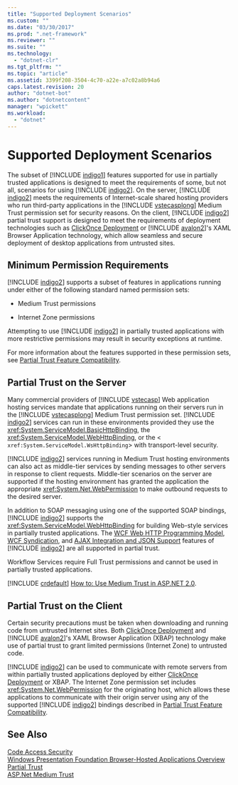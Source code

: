 ```yaml
---
title: "Supported Deployment Scenarios"
ms.custom: ""
ms.date: "03/30/2017"
ms.prod: ".net-framework"
ms.reviewer: ""
ms.suite: ""
ms.technology: 
  - "dotnet-clr"
ms.tgt_pltfrm: ""
ms.topic: "article"
ms.assetid: 3399f208-3504-4c70-a22e-a7c02a8b94a6
caps.latest.revision: 20
author: "dotnet-bot"
ms.author: "dotnetcontent"
manager: "wpickett"
ms.workload: 
  - "dotnet"
---
```

# Supported Deployment Scenarios
The subset of [!INCLUDE [indigo1](../../../../includes/indigo1-md.md)] features supported for use in partially trusted applications is designed to meet the requirements of some, but not all, scenarios for using [!INCLUDE [indigo2](../../../../includes/indigo2-md.md)]. On the server, [!INCLUDE [indigo2](../../../../includes/indigo2-md.md)] meets the requirements of Internet-scale shared hosting providers who run third-party applications in the [!INCLUDE [vstecasplong](../../../../includes/vstecasplong-md.md)] Medium Trust permission set for security reasons. On the client, [!INCLUDE [indigo2](../../../../includes/indigo2-md.md)] partial trust support is designed to meet the requirements of deployment technologies such as [ClickOnce Deployment](http://go.microsoft.com/fwlink/?LinkId=83712) or [!INCLUDE [avalon2](../../../../includes/avalon2-md.md)]'s XAML Browser Application technology, which allow seamless and secure deployment of desktop applications from untrusted sites.  
  
## Minimum Permission Requirements  
 [!INCLUDE [indigo2](../../../../includes/indigo2-md.md)] supports a subset of features in applications running under either of the following standard named permission sets:  
  
-   Medium Trust permissions  
  
-   Internet Zone permissions  
  
 Attempting to use [!INCLUDE [indigo2](../../../../includes/indigo2-md.md)] in partially trusted applications with more restrictive permissions may result in security exceptions at runtime.  
  
 For more information about the features supported in these permission sets, see [Partial Trust Feature Compatibility](../../../../docs/framework/wcf/feature-details/partial-trust-feature-compatibility.md).  
  
## Partial Trust on the Server  
 Many commercial providers of [!INCLUDE [vstecasp](../../../../includes/vstecasp-md.md)] Web application hosting services mandate that applications running on their servers run in the [!INCLUDE [vstecasplong](../../../../includes/vstecasplong-md.md)] Medium Trust permission set. [!INCLUDE [indigo2](../../../../includes/indigo2-md.md)] services can run in these environments provided they use the <xref:System.ServiceModel.BasicHttpBinding>, the <xref:System.ServiceModel.WebHttpBinding>, or the <<!--zz xref:System.ServiceModel.WsHttpBinding --> `xref:System.ServiceModel.WsHttpBinding`> with transport-level security.  
  
 [!INCLUDE [indigo2](../../../../includes/indigo2-md.md)] services running in Medium Trust hosting environments can also act as middle-tier services by sending messages to other servers in response to client requests. Middle-tier scenarios on the server are supported if the hosting environment has granted the application the appropriate <xref:System.Net.WebPermission> to make outbound requests to the desired server.  
  
 In addition to SOAP messaging using one of the supported SOAP bindings, [!INCLUDE [indigo2](../../../../includes/indigo2-md.md)] supports the <xref:System.ServiceModel.WebHttpBinding> for building Web-style services in partially trusted applications. The [WCF Web HTTP Programming Model](../../../../docs/framework/wcf/feature-details/wcf-web-http-programming-model.md), [WCF Syndication](../../../../docs/framework/wcf/feature-details/wcf-syndication.md), and [AJAX Integration and JSON Support](../../../../docs/framework/wcf/feature-details/ajax-integration-and-json-support.md) features of [!INCLUDE [indigo2](../../../../includes/indigo2-md.md)] are all supported in partial trust.  
  
 Workflow Services require Full Trust permissions and cannot be used in partially trusted applications.  
  
 [!INCLUDE [crdefault](../../../../includes/crdefault-md.md)] [How to: Use Medium Trust in ASP.NET 2.0](http://go.microsoft.com/fwlink/?LinkId=84603).  
  
## Partial Trust on the Client  
 Certain security precautions must be taken when downloading and running code from untrusted Internet sites. Both [ClickOnce Deployment](http://go.microsoft.com/fwlink/?LinkId=83712) and [!INCLUDE [avalon2](../../../../includes/avalon2-md.md)]'s XAML Browser Application (XBAP) technology make use of partial trust to grant limited permissions (Internet Zone) to untrusted code.  
  
 [!INCLUDE [indigo2](../../../../includes/indigo2-md.md)] can be used to communicate with remote servers from within partially trusted applications deployed by either [ClickOnce Deployment](http://go.microsoft.com/fwlink/?LinkId=83712) or XBAP. The Internet Zone permission set includes <xref:System.Net.WebPermission> for the originating host, which allows these applications to communicate with their origin server using any of the supported [!INCLUDE [indigo2](../../../../includes/indigo2-md.md)] bindings described in [Partial Trust Feature Compatibility](../../../../docs/framework/wcf/feature-details/partial-trust-feature-compatibility.md).  
  
## See Also  
 [Code Access Security](http://go.microsoft.com/fwlink/?LinkId=83717)  
 [Windows Presentation Foundation Browser-Hosted Applications Overview](http://go.microsoft.com/fwlink/?LinkId=98397)  
 [Partial Trust](../../../../docs/framework/wcf/feature-details/partial-trust.md)  
 [ASP.Net Medium Trust](http://go.microsoft.com/fwlink/?LinkId=69328)
